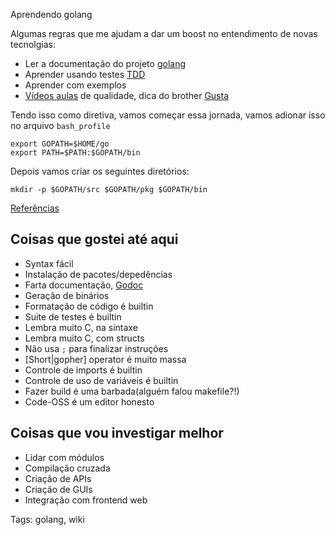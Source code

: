 Aprendendo golang

Algumas regras que me ajudam a dar um boost no entendimento de novas tecnolgias:

  * Ler a documentação do projeto [golang](https://golang.org/)
  * Aprender usando testes [TDD](https://en.wikipedia.org/wiki/Test-driven_development)
  * Aprender com exemplos
  * [Vídeos aulas](https://www.youtube.com/playlist?list=PLCKpcjBB_VlBsxJ9IseNxFllf-UFEXOdg) de qualidade, dica do brother [Gusta](https://gushmsilva.keybase.pub/)

Tendo isso como diretiva, vamos começar essa jornada, vamos adionar isso no  arquivo `bash_profile`

	export GOPATH=$HOME/go
	export PATH=$PATH:$GOPATH/bin
	
Depois vamos criar os seguintes diretórios:

	mkdir -p $GOPATH/src $GOPATH/pkg $GOPATH/bin
	
[Referências](https://quii.gitbook.io/learn-go-with-tests/)

## Coisas que gostei até aqui

  * Syntax fácil
  * Instalação de pacotes/depedências
  * Farta documentação, [Godoc](https://godoc.org/)
  * Geração de binários
  * Formatação de código é builtin
  * Suite de testes é builtin
  * Lembra muito C, na sintaxe
  * Lembra muito C, com structs
  * Não usa `;` para finalizar instruções
  * [Short|gopher] operator é muito massa
  * Controle de imports é builtin
  * Controle de uso de variáveis é builtin
  * Fazer build é uma barbada(alguém falou makefile?!)
  * Code-OSS é um editor honesto

## Coisas que vou investigar melhor

  * Lidar com módulos
  * Compilação cruzada
  * Criação de APIs
  * Criação de GUIs
  * Integração com frontend web

  Tags: golang, wiki
